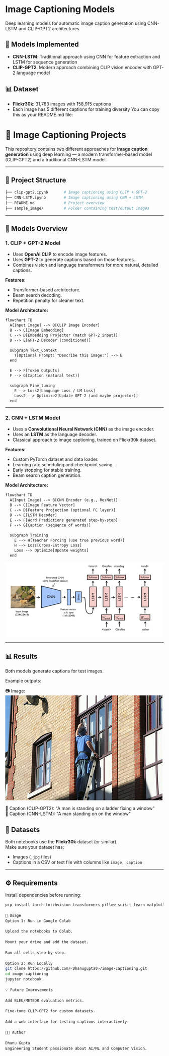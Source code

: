 # Image Captioning Models

Deep learning models for automatic image caption generation using CNN-LSTM and CLIP-GPT2 architectures.

## 🚀 Models Implemented

- **CNN-LSTM**: Traditional approach using CNN for feature extraction and LSTM for sequence generation
- **CLIP-GPT2**: Modern approach combining CLIP vision encoder with GPT-2 language model

## 📊 Dataset

- **Flickr30k**: 31,783 images with 158,915 captions
- Each image has 5 different captions for training diversity
You can copy this as your README.md file:

# 🧠 Image Captioning Projects

This repository contains two different approaches for **image caption generation** using deep learning — a modern transformer-based model (CLIP-GPT2) and a traditional CNN-LSTM model.

---

## 📂 Project Structure


```bash
├── clip-gpt2.ipynb       # Image captioning using CLIP + GPT-2
├── CNN-LSTM.ipynb        # Image captioning using CNN + LSTM
├── README.md             # Project overview
├── sample_image/         # Folder containing test/output images

```
---

## 🚀 Models Overview

### 1. CLIP + GPT-2 Model
- Uses **OpenAI CLIP** to encode image features.
- Uses **GPT-2** to generate captions based on those features.
- Combines vision and language transformers for more natural, detailed captions.

**Features:**
- Transformer-based architecture.
- Beam search decoding.
- Repetition penalty for cleaner text.

**Model Architecture:**
```mermaid
flowchart TD
  A[Input Image] --> B[CLIP Image Encoder]
  B --> C[Image Embedding]
  C --> D[Embedding Projector (match GPT-2 input)]
  D --> E[GPT-2 Decoder (conditioned)]
  
  subgraph Text_Context
    T[Optional Prompt: "Describe this image:"] --> E
  end
  
  E --> F[Token Outputs]
  F --> G[Caption (natural text)]
  
  subgraph Fine_tuning
    E --> Loss2[Language Loss / LM Loss]
    Loss2 --> Optimize2[Update GPT-2 (and maybe projector)]
  end

```
---


### 2. CNN + LSTM Model
- Uses a **Convolutional Neural Network (CNN)** as the image encoder.
- Uses an **LSTM** as the language decoder.
- Classical approach to image captioning, trained on Flickr30k dataset.

**Features:**
- Custom PyTorch dataset and data loader.
- Learning rate scheduling and checkpoint saving.
- Early stopping for stable training.
- Beam search caption generation.

**Model Architecture:**
```mermaid
flowchart TD
  A[Input Image] --> B[CNN Encoder (e.g., ResNet)]
  B --> C[Image Feature Vector]
  C --> D[Feature Projection (optional FC layer)]
  D --> E[LSTM Decoder]
  E --> F[Word Predictions generated step-by-step]
  F --> G[Caption (sequence of words)]
  
  subgraph Training
    E --> H[Teacher Forcing (use true previous word)]
    H --> Loss[Cross-Entropy Loss]
    Loss --> Optimize[Update weights]
  end

```

![Model-Architecture](sample_image/cnn-lstm-image.png)

---

## 📊 Results

Both models generate captions for test images.

Example outputs:

📷 Image: ![Sample image](sample_image/1000344755.jpg)

🤖 Caption (CLIP-GPT2): "A man is standing on a ladder fixing a window"  
🤖 Caption (CNN-LSTM): "A man standing on on the window"


## 🧩 Datasets
Both notebooks use the **Flickr30k** dataset (or similar).  
Make sure your dataset has:
- Images (`.jpg` files)
- Captions in a CSV or text file with columns like `image, caption`

---

## ⚙️ Requirements

Install dependencies before running:
```bash
pip install torch torchvision transformers pillow scikit-learn matplotlib tqdm

🧪 Usage
Option 1: Run in Google Colab

Upload the notebooks to Colab.

Mount your drive and add the dataset.

Run all cells step-by-step.

Option 2: Run Locally
git clone https://github.com/<Dhanugupta0>/image-captioning.git
cd image-captioning
jupyter notebook

💡 Future Improvements

Add BLEU/METEOR evaluation metrics.

Fine-tune CLIP-GPT2 for custom datasets.

Add a web interface for testing captions interactively.

👨‍💻 Author

Dhanu Gupta
Engineering Student passionate about AI/ML and Computer Vision.